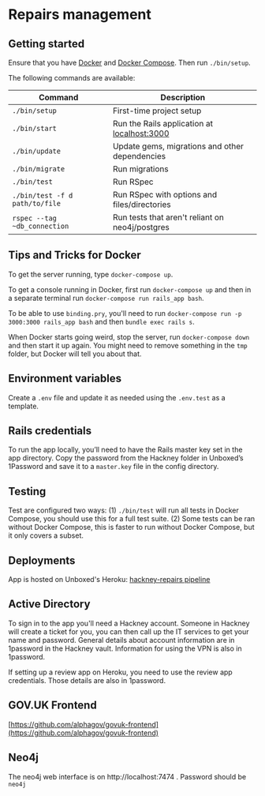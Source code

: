 # Repairs management

## Getting started

Ensure that you have [Docker](https://www.docker.com/community-edition#/download) and [Docker Compose](https://docs.docker.com/compose/install/). Then run `./bin/setup`.

The following commands are available:

| Command        | Description |
| -------------- | ----------- |
| `./bin/setup`  | First-time project setup |
| `./bin/start`  | Run the Rails application at [localhost:3000](http://localhost:3000/) |
| `./bin/update` | Update gems, migrations and other dependencies |
| `./bin/migrate`| Run migrations |
| `./bin/test`   | Run RSpec |
| `./bin/test -f d path/to/file` | Run RSpec with options and files/directories |
| `rspec --tag ~db_connection`   | Run tests that aren't reliant on neo4j/postgres |

## Tips and Tricks for Docker

To get the server running, type `docker-compose up`.

To get a console running in Docker, first run `docker-compose up` and then in a separate terminal run `docker-compose run rails_app bash`.

To be able to use `binding.pry`, you'll need to run `docker-compose run -p 3000:3000 rails_app bash` and then `bundle exec rails s`.

When Docker starts going weird, stop the server, run `docker-compose down` and then start it up again. You might need to remove something in the `tmp` folder, but Docker will tell you about that.

## Environment variables

Create a `.env` file and update it as needed using the `.env.test` as a template.

## Rails credentials

To run the app locally, you’ll need to have the Rails master key set in the app directory. Copy the password from the Hackney folder in Unboxed’s 1Password and save it to a `master.key` file in the config directory.

## Testing

Test are configured two ways: (1) `./bin/test` will run all tests in Docker Compose, you should use this for a full test suite. (2) Some tests can be ran without Docker Compose, this is faster to run without Docker Compose, but it only covers a subset.

## Deployments

App is hosted on Unboxed's Heroku: [hackney-repairs pipeline](https://dashboard.heroku.com/pipelines/9820fae2-6834-4969-a4d6-774d00af55f1)

## Active Directory

To sign in to the app you'll need a Hackney account. Someone in Hackney will create a ticket for you, you can then call up the IT services to get your name and password. General details about account information are in 1password in the Hackney vault. Information for using the VPN is also in 1password.

If setting up a review app on Heroku, you need to use the review app credentials. Those details are also in 1password.

## GOV.UK Frontend

[https://github.com/alphagov/govuk-frontend](https://github.com/alphagov/govuk-frontend)

## Neo4j
The neo4j web interface is on http://localhost:7474 . Password should be `neo4j`
